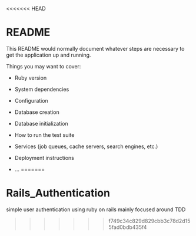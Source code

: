 <<<<<<< HEAD
# README

This README would normally document whatever steps are necessary to get the
application up and running.

Things you may want to cover:

* Ruby version

* System dependencies

* Configuration

* Database creation

* Database initialization

* How to run the test suite

* Services (job queues, cache servers, search engines, etc.)

* Deployment instructions

* ...
=======
# Rails_Authentication
simple user authentication using ruby on rails mainly focused around TDD
>>>>>>> f749c34c829d829cbb3c78d2d155fad0bdb435f4
